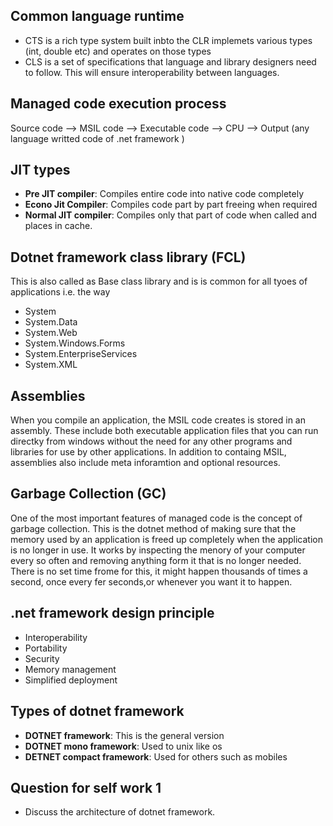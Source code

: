 ## Common language runtime

- CTS is a rich type system built inbto the CLR implemets various types (int, double etc) and operates on those types
- CLS is a set of specifications that language and library designers need to follow. This will ensure interoperability between languages.

## Managed code execution process

Source code     -->     MSIL code     -->     Executable code     -->     CPU     --> Output
(any language writted
code of .net framework )

## JIT types
- **Pre JIT compiler**: Compiles entire code into native code completely
- **Econo Jit Compiler**: Compiles code part by part freeing when required
- **Normal JIT compiler**: Compiles only that part of code when called and places in cache.

## Dotnet framework class library (FCL)
This is also called as Base class library and is is common for all tyoes of applications i.e. the way

- System
- System.Data
- System.Web
- System.Windows.Forms
- System.EnterpriseServices
- System.XML

## Assemblies
When you compile an application, the MSIL code creates is stored in an assembly. These include both executable application files that you can run directky from windows without the need for any other programs and libraries for use by other applications.
In addition to containg MSIL, assemblies also include meta inforamtion and optional resources.

## Garbage Collection (GC)
One of the most important features of managed code is the concept of garbage collection. This is the dotnet method of making sure that the memory used by an application is freed up completely when the application is no longer in use.
It works by inspecting the menory of your computer every so often and removing anything form it that is no longer needed. There is no set time frome for this, it might happen thousands of times a second, once every fer seconds,or whenever you want it to happen.

## .net framework design principle
- Interoperability
- Portability
- Security
- Memory management
- Simplified deployment

## Types of dotnet framework
- **DOTNET framework**: This is the general version
- **DOTNET mono framework**: Used to unix like os
- **DETNET compact framework**: Used for others such as mobiles


## Question for self work 1
- Discuss the architecture of dotnet framework.